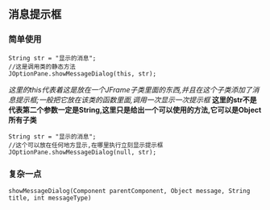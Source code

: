 ## 消息提示框



### 简单使用

```
String str = "显示的消息";
//这是调用类的静态方法
JOptionPane.showMessageDialog(this, str);
```

*这里的this代表着这是放在一个JFrame子类里面的东西,并且在这个子类添加了消息提示框;一般把它放在该类的函数里面,调用一次显示一次提示框*
**这里的str不是代表第二个参数一定是String,这里只是给出一个可以使用的方法,它可以是Object所有子类**

```
String str = "显示的消息";
//这个可以放在任何地方显示,在哪里执行立刻显示提示框
JOptionPane.showMessageDialog(null, str);
```

### 复杂一点
`showMessageDialog(Component parentComponent, Object message, String title, int messageType)`
